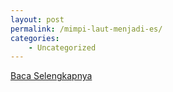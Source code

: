 ```yaml
---
layout: post
permalink: /mimpi-laut-menjadi-es/
categories:
    - Uncategorized
---
```


[Baca Selengkapnya](/03)